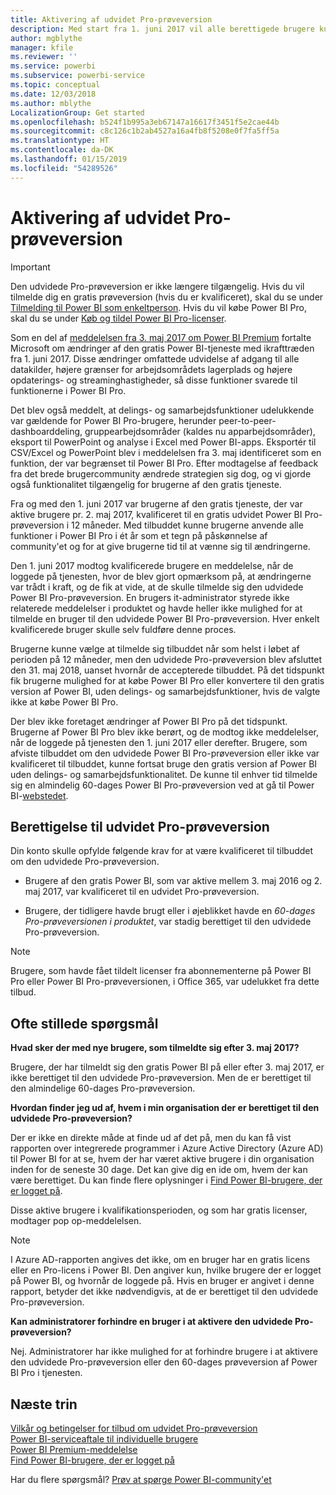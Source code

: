 ```yaml
---
title: Aktivering af udvidet Pro-prøveversion
description: Med start fra 1. juni 2017 vil alle berettigede brugere kunne tilmelde sig den udvidede Pro-prøveversion til Power BI-tjenesten.
author: mgblythe
manager: kfile
ms.reviewer: ''
ms.service: powerbi
ms.subservice: powerbi-service
ms.topic: conceptual
ms.date: 12/03/2018
ms.author: mblythe
LocalizationGroup: Get started
ms.openlocfilehash: b524f1b995a3eb67147a16617f3451f5e2cae44b
ms.sourcegitcommit: c8c126c1b2ab4527a16a4fb8f5208e0f7fa5ff5a
ms.translationtype: HT
ms.contentlocale: da-DK
ms.lasthandoff: 01/15/2019
ms.locfileid: "54289526"
---
```

# <a name="extended-pro-trial-activation"></a>Aktivering af udvidet Pro-prøveversion

> [!IMPORTANT]
> Den udvidede Pro-prøveversion er ikke længere tilgængelig. Hvis du vil tilmelde dig en gratis prøveversion (hvis du er kvalificeret), skal du se under [Tilmelding til Power BI som enkeltperson](service-self-service-signup-for-power-bi.md). Hvis du vil købe Power BI Pro, skal du se under [Køb og tildel Power BI Pro-licenser](service-admin-purchasing-power-bi-pro.md).

Som en del af [meddelelsen fra 3. maj 2017 om Power BI Premium](https://powerbi.microsoft.com/blog/microsoft-accelerates-modern-bi-adoption-with-power-bi-premium/) fortalte Microsoft om ændringer af den gratis Power BI-tjeneste med ikrafttræden fra 1. juni 2017. Disse ændringer omfattede udvidelse af adgang til alle datakilder, højere grænser for arbejdsområdets lagerplads og højere opdaterings- og streaminghastigheder, så disse funktioner svarede til funktionerne i Power BI Pro.

Det blev også meddelt, at delings- og samarbejdsfunktioner udelukkende var gældende for Power BI Pro-brugere, herunder peer-to-peer-dashboarddeling, gruppearbejdsområder (kaldes nu apparbejdsområder), eksport til PowerPoint og analyse i Excel med Power BI-apps. Eksportér til CSV/Excel og PowerPoint blev i meddelelsen fra 3. maj identificeret som en funktion, der var begrænset til Power BI Pro. Efter modtagelse af feedback fra det brede brugercommunity ændrede strategien sig dog, og vi gjorde også funktionalitet tilgængelig for brugerne af den gratis tjeneste.

Fra og med den 1. juni 2017 var brugerne af den gratis tjeneste, der var aktive brugere pr. 2. maj 2017, kvalificeret til en gratis udvidet Power BI Pro-prøveversion i 12 måneder. Med tilbuddet kunne brugerne anvende alle funktioner i Power BI Pro i ét år som et tegn på påskønnelse af community'et og for at give brugerne tid til at vænne sig til ændringerne.

Den 1. juni 2017 modtog kvalificerede brugere en meddelelse, når de loggede på tjenesten, hvor de blev gjort opmærksom på, at ændringerne var trådt i kraft, og de fik at vide, at de skulle tilmelde sig den udvidede Power BI Pro-prøveversion. En brugers it-administrator styrede ikke relaterede meddelelser i produktet og havde heller ikke mulighed for at tilmelde en bruger til den udvidede Power BI Pro-prøveversion. Hver enkelt kvalificerede bruger skulle selv fuldføre denne proces.

Brugerne kunne vælge at tilmelde sig tilbuddet når som helst i løbet af perioden på 12 måneder, men den udvidede Pro-prøveversion blev afsluttet den 31. maj 2018, uanset hvornår de accepterede tilbuddet. På det tidspunkt fik brugerne mulighed for at købe Power BI Pro eller konvertere til den gratis version af Power BI, uden delings- og samarbejdsfunktioner, hvis de valgte ikke at købe Power BI Pro.

Der blev ikke foretaget ændringer af Power BI Pro på det tidspunkt. Brugerne af Power BI Pro blev ikke berørt, og de modtog ikke meddelelser, når de loggede på tjenesten den 1. juni 2017 eller derefter. Brugere, som afviste tilbuddet om den udvidede Power BI Pro-prøveversion eller ikke var kvalificeret til tilbuddet, kunne fortsat bruge den gratis version af Power BI uden delings- og samarbejdsfunktionalitet. De kunne til enhver tid tilmelde sig en almindelig 60-dages Power BI Pro-prøveversion ved at gå til Power BI-[webstedet](https://powerbi.microsoft.com/get-started/).

## <a name="eligibility-for-extended-pro-trial"></a>Berettigelse til udvidet Pro-prøveversion

Din konto skulle opfylde følgende krav for at være kvalificeret til tilbuddet om den udvidede Pro-prøveversion.

* Brugere af den gratis Power BI, som var aktive mellem 3. maj 2016 og 2. maj 2017, var kvalificeret til en udvidet Pro-prøveversion.

* Brugere, der tidligere havde brugt eller i øjeblikket havde en *60-dages Pro-prøveversionen i produktet*, var stadig berettiget til den udvidede Pro-prøveversion.

> [!NOTE]
> Brugere, som havde fået tildelt licenser fra abonnementerne på Power BI Pro eller Power BI Pro-prøveversionen, i Office 365, var udelukket fra dette tilbud.

## <a name="frequently-asked-questions"></a>Ofte stillede spørgsmål

**Hvad sker der med nye brugere, som tilmeldte sig efter 3. maj 2017?**

Brugere, der har tilmeldt sig den gratis Power BI på eller efter 3. maj 2017, er ikke berettiget til den udvidede Pro-prøveversion. Men de er berettiget til den almindelige 60-dages Pro-prøveversion.

**Hvordan finder jeg ud af, hvem i min organisation der er berettiget til den udvidede Pro-prøveversion?**

Der er ikke en direkte måde at finde ud af det på, men du kan få vist rapporten over integrerede programmer i Azure Active Directory (Azure AD) til Power BI for at se, hvem der har været aktive brugere i din organisation inden for de seneste 30 dage. Det kan give dig en ide om, hvem der kan være berettiget. Du kan finde flere oplysninger i [Find Power BI-brugere, der er logget på](service-admin-access-usage.md).

Disse aktive brugere i kvalifikationsperioden, og som har gratis licenser, modtager pop op-meddelelsen.

> [!NOTE]
> I Azure AD-rapporten angives det ikke, om en bruger har en gratis licens eller en Pro-licens i Power BI. Den angiver kun, hvilke brugere der er logget på Power BI, og hvornår de loggede på. Hvis en bruger er angivet i denne rapport, betyder det ikke nødvendigvis, at de er berettiget til den udvidede Pro-prøveversion.

**Kan administratorer forhindre en bruger i at aktivere den udvidede Pro-prøveversion?**

Nej. Administratorer har ikke mulighed for at forhindre brugere i at aktivere den udvidede Pro-prøveversion eller den 60-dages prøveversion af Power BI Pro i tjenesten.

## <a name="next-steps"></a>Næste trin

[Vilkår og betingelser for tilbud om udvidet Pro-prøveversion](https://aka.ms/power-bi-trial)  
[Power BI-serviceaftale til individuelle brugere](https://powerbi.microsoft.com/terms-of-service/)  
[Power BI Premium-meddelelse](https://aka.ms/pbipremium-announcement)  
[Find Power BI-brugere, der er logget på](service-admin-access-usage.md)

Har du flere spørgsmål? [Prøv at spørge Power BI-community'et](https://community.powerbi.com/)